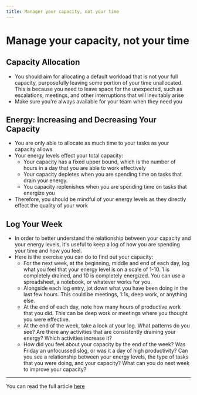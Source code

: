 ```yaml
---
title: Manager your capacity, not your time
---
```


# Manage your capacity, not your time

## Capacity Allocation
- You should aim for allocating a default workload that is not your full capacity, purposefully leaving some portion of your time unallocated. This is because you need to leave space for the unexpected, such as escalations, meetings, and other interruptions that will inevitably arise
- Make sure you're always available for your team when they need you

## Energy: Increasing and Decreasing Your Capacity
- You are only able to allocate as much time to your tasks as your capacity allows
- Your energy levels effect your total capacity:
    * Your capacity has a fixed upper bound, which is the number of hours in a day that you are able to work effectively
    * Your capacity depletes when you are spending time on tasks that drain your energy.
    * You capacity replenishes when you are spending time on tasks that energize you
- Therefore, you should be mindful of your energy levels as they directly effect the quality of your work


## Log Your Week
- In order to better understand the relationship between your capacity and your energy levels, it's useful to keep a log of how you are spending your time and how you feel.
- Here is the exercise you can do to find out your capacity:
    * For the next week, at the beginning, middle and end of each day, log what you feel that your energy level is on a scale of 1-10. 1 is completely drained, and 10 is completely energized. You can use a spreadsheet, a notebook, or whatever works for you.
    * Alongside each log entry, jot down what you have been doing in the last few hours. This could be meetings, 1:1s, deep work, or anything else.
    * At the end of each day, note how many hours of productive work that you did. This can be deep work or meetings where you thought you were effective.
    * At the end of the week, take a look at your log. What patterns do you see? Are there any activities that are consistently draining your energy? Which activities increase it?
    * How did you feel about your capacity by the end of the week? Was Friday an unfocussed slog, or was it a day of high productivity? Can you see a relationship between your energy levels, the type of tasks that you were doing, and your capacity? What can you do next week to improve your capacity?

---

You can read the full article [here](https://theengineeringmanager.substack.com/p/manage-your-capacity-not-your-time?ref=dailydev)